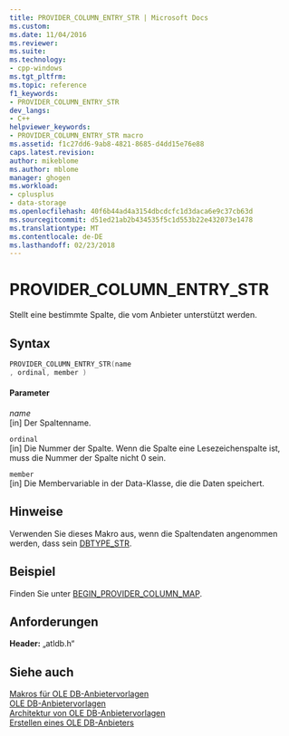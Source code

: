 ```yaml
---
title: PROVIDER_COLUMN_ENTRY_STR | Microsoft Docs
ms.custom: 
ms.date: 11/04/2016
ms.reviewer: 
ms.suite: 
ms.technology:
- cpp-windows
ms.tgt_pltfrm: 
ms.topic: reference
f1_keywords:
- PROVIDER_COLUMN_ENTRY_STR
dev_langs:
- C++
helpviewer_keywords:
- PROVIDER_COLUMN_ENTRY_STR macro
ms.assetid: f1c27dd6-9ab8-4821-8685-d4dd15e76e88
caps.latest.revision: 
author: mikeblome
ms.author: mblome
manager: ghogen
ms.workload:
- cplusplus
- data-storage
ms.openlocfilehash: 40f6b44ad4a3154dbcdcfc1d3daca6e9c37cb63d
ms.sourcegitcommit: d51ed21ab2b434535f5c1d553b22e432073e1478
ms.translationtype: MT
ms.contentlocale: de-DE
ms.lasthandoff: 02/23/2018
---
```

# <a name="providercolumnentrystr"></a>PROVIDER_COLUMN_ENTRY_STR
Stellt eine bestimmte Spalte, die vom Anbieter unterstützt werden.  
  
## <a name="syntax"></a>Syntax  
  
```cpp
PROVIDER_COLUMN_ENTRY_STR(name  
, ordinal, member )  
```  
  
#### <a name="parameters"></a>Parameter  
 *name*  
 [in] Der Spaltenname.  
  
 `ordinal`  
 [in] Die Nummer der Spalte. Wenn die Spalte eine Lesezeichenspalte ist, muss die Nummer der Spalte nicht 0 sein.  
  
 `member`  
 [in] Die Membervariable in der Data-Klasse, die die Daten speichert.  
  
## <a name="remarks"></a>Hinweise  
 Verwenden Sie dieses Makro aus, wenn die Spaltendaten angenommen werden, dass sein [DBTYPE_STR](https://msdn.microsoft.com/en-us/library/ms711251.aspx).  
  
## <a name="example"></a>Beispiel  
 Finden Sie unter [BEGIN_PROVIDER_COLUMN_MAP](../../data/oledb/begin-provider-column-map.md).  
  
## <a name="requirements"></a>Anforderungen  
 **Header:** „atldb.h“  
  
## <a name="see-also"></a>Siehe auch  
 [Makros für OLE DB-Anbietervorlagen](../../data/oledb/macros-for-ole-db-provider-templates.md)   
 [OLE DB-Anbietervorlagen](../../data/oledb/ole-db-provider-templates-cpp.md)   
 [Architektur von OLE DB-Anbietervorlagen](../../data/oledb/ole-db-provider-template-architecture.md)   
 [Erstellen eines OLE DB-Anbieters](../../data/oledb/creating-an-ole-db-provider.md)